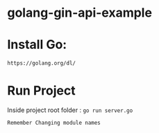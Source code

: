 # golang-gin-api-example

# Install Go: 
`https://golang.org/dl/`

# Run Project
Inside project root folder : 
`go run server.go`


```Remember Changing module names```
